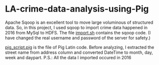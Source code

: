 # LA-crime-data-analysis-using-Pig
Apache Sqoop is an excellent tool to move large voluminous of structured data. So, in this project, I used sqoop to import crime data happened in 2016 from MySql to HDFS. The file [import.sh](https://github.com/Lanwei02/LA-crime-data-analysis-using-Pig/blob/master/import.sh) contains the sqoop code. (I have changed the real username and password of the server for safety.)

[pig_script.pig](https://github.com/Lanwei02/LA-crime-data-analysis-using-Pig/blob/master/pig_script.pig) is the file of Pig Latin code. Before analyzing, I extracted the street name from address column and converted DateTime to month, day, week and daypart. 
P.S.: All the data I imported occured in 2016
